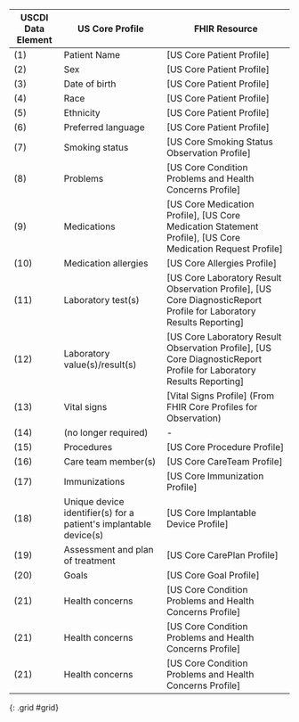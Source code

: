 
USCDI Data Element | US Core Profile | FHIR Resource
---|---|---
(1) |  Patient Name | [US Core Patient Profile] | Patient
(2) |  Sex | [US Core Patient Profile] | Patient
(3) |  Date of birth | [US Core Patient Profile] | Patient
(4) |  Race | [US Core Patient Profile] | Patient
(5) |  Ethnicity | [US Core Patient Profile] | Patient
(6) |  Preferred language | [US Core Patient Profile] | Patient
(7) |  Smoking status | [US Core Smoking Status Observation Profile] | Observation
(8) |  Problems | [US Core Condition Problems and Health Concerns Profile] | Condition
(9) |  Medications | [US Core Medication Profile], [US Core Medication Statement Profile], [US Core Medication Request Profile] | Medication, MedicationStatement, MedicationRequest
(10) |  Medication allergies | [US Core Allergies Profile] | AllergyIntolerance
(11) |  Laboratory test(s) | [US Core Laboratory Result Observation Profile], [US Core DiagnosticReport Profile for Laboratory Results Reporting]| Observation, DiagnosticReport
(12) |  Laboratory value(s)/result(s) |  [US Core Laboratory Result Observation Profile], [US Core DiagnosticReport Profile for Laboratory Results Reporting] | Observation, DiagnosticReport
(13) |  Vital signs | [Vital Signs Profile] (From FHIR Core Profiles for Observation) | Observation
(14) |  (no longer required) | -
(15) |  Procedures | [US Core Procedure Profile] | Procedure
(16) |  Care team member(s) | [US Core CareTeam Profile] | CareTeam
(17) |  Immunizations | [US Core Immunization Profile] | Immunization
(18) |  Unique device identifier(s) for a patient's implantable device(s) | [US Core Implantable Device Profile] | Device
(19) |  Assessment and plan of treatment | [US Core CarePlan Profile] | CarePlan
(20) |  Goals | [US Core Goal Profile] | Goal
(21) |  Health concerns | [US Core Condition Problems and Health Concerns Profile] | Condition
(21) |  Health concerns | [US Core Condition Problems and Health Concerns Profile] | Condition
(21) |  Health concerns | [US Core Condition Problems and Health Concerns Profile] | Condition
{: .grid #grid}

